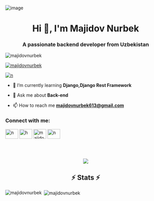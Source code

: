 ![image](https://github.com/user-attachments/assets/1c2d95e4-9604-4868-98bd-f560935718e9)



<h1 align="center">Hi 👋, I'm Majidov Nurbek</h1>
<h3 align="center">A passionate backend developer from Uzbekistan</h3>

<p align="left"> <img src="https://komarev.com/ghpvc/?username=majidovnurbek&label=Profile%20views&color=0e75b6&style=flat" alt="majidovnurbek" /> </p>

<p align="left"> <a href="https://github.com/ryo-ma/github-profile-trophy"><img src="https://github-profile-trophy.vercel.app/?username=majidovnurbek" alt="majidovnurbek" /></a> </p>

<p align="left"> <a href="https://twitter.com/n" target="blank"><img src="https://img.shields.io/twitter/follow/n?logo=twitter&style=for-the-badge" alt="n" /></a> </p>

- 🌱 I’m currently learning **Django,Django Rest Framework**

- 💬 Ask me about **Back-end**

- 📫 How to reach me **majidovnurbek613@gmail.com**

<h3 align="left">Connect with me:</h3>
<p align="left">
<a href="https://twitter.com/n" target="blank"><img align="center" src="https://raw.githubusercontent.com/rahuldkjain/github-profile-readme-generator/master/src/images/icons/Social/twitter.svg" alt="n" height="30" width="40" /></a>
<a href="https://linkedin.com/in/https://www.linkedin.com/in/nurbek-majidov-07599230b/" target="blank"><img align="center" src="https://raw.githubusercontent.com/rahuldkjain/github-profile-readme-generator/master/src/images/icons/Social/linked-in-alt.svg" alt="h" height="30" width="40" /></a>
<a href="https://instagram.com/majdov__nurbek" target="blank"><img align="center" src="https://raw.githubusercontent.com/rahuldkjain/github-profile-readme-generator/master/src/images/icons/Social/instagram.svg" alt="majidov__nurbek" height="30" width="40" /></a>
<a href="https://www.youtube.com/c/majidovnurbek" target="blank"><img align="center" src="https://raw.githubusercontent.com/rahuldkjain/github-profile-readme-generator/master/src/images/icons/Social/youtube.svg" alt="n" height="30" width="40" /></a>
</p>

<br><br>

<p align="center">
  <a href="https://skillicons.dev">
    <img src="https://skillicons.dev/icons?i=git,github,html,css,javascript,java,bootstrap,figma,linux,ubuntu,photoshop,nodejs,postgres,sqlite,react,django,fastapi,sass,python,linkedin,codepen,pycharm,visualstudio,gitlab,heroku,htmx,idea,jquery,npm,stackoverflow" />
  </a>
</p>

<h2 align="center">⚡ Stats ⚡</h2>
<p><img align="left" src="https://github-readme-stats.vercel.app/api/top-langs?username=majidovnurbek&show_icons=true&locale=en&layout=compact" alt="majidovnurbek" /></p>

<p>&nbsp;<img align="center" src="https://github-readme-stats.vercel.app/api?username=majidovnurbek&show_icons=true&locale=en" alt="majidovnurbek" /></p>


